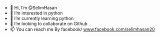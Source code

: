 - 👋 Hi, I’m @SelimHasan
- 👀 I’m interested in python
- 🌱 I’m currently learning python
- 💞️ I’m looking to collaborate on Github
- 📫 You can reach me By facebook/ www.facebook.com/selimhasan20

<!---
SelimHasan/SelimHasan is a ✨ special ✨ repository because its `README.md` (this file) appears on your GitHub profile.
You can click the Preview link to take a look at your changes.
--->
